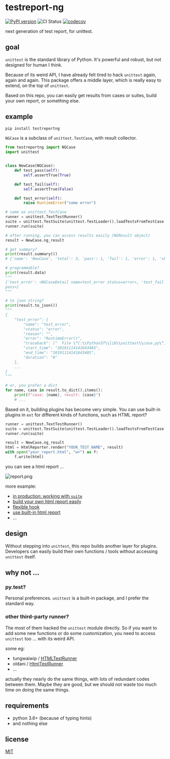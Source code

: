# testreport-ng


[![PyPI version](https://badge.fury.io/py/testreportng.svg)](https://badge.fury.io/py/testreportng)
![CI Status](https://github.com/williamfzc/testreportng/workflows/Python%20application/badge.svg)
[![codecov](https://codecov.io/gh/williamfzc/testreportng/branch/master/graph/badge.svg?token=18PMrmYcAk)](https://codecov.io/gh/williamfzc/testreportng)

next generation of test report, for unittest.

## goal

`unittest` is the standard library of Python. It's powerful and robust, but not designed for human I think.

Because of its weird API, I have already felt tired to hack `unittest` again, again and again. This package offers a middle layer, which is really easy to extend, on the top of `unittest`. 

Based on this repo, you can easily get results from cases or suites, build your own report, or something else. 

## example

```bash
pip install testreportng
```

`NGCase` is a subclass of `unittest.TestCase`, with result collector.

```python
from testreportng import NGCase
import unittest


class NewCase(NGCase):
    def test_pass(self):
        self.assertTrue(True)

    def test_fail(self):
        self.assertTrue(False)

    def test_error(self):
        raise RuntimeError("some error")

# same as unittest.TestCase
runner = unittest.TextTestRunner()
suite = unittest.TestSuite(unittest.TestLoader().loadTestsFromTestCase(NewCase))
runner.run(suite)

# after running, you can access results easily (NGResult object)
result = NewCase.ng_result

# get summary?
print(result.summary())
# {'name': 'NewCase', 'total': 3, 'pass': 1, 'fail': 1, 'error': 1, 'skip': 0}

# programmable?
print(result.data)
"""
{'test_error': <NGCaseDetail name=test_error status=error>, 'test_fail': <NGCaseDetail name=test_fail status=fail>, 'test_pass': <NGCaseDetail name=test_pass status=
pass>}
"""

# to json string?
print(result.to_json())
"""
{
	"test_error": {
		"name": "test_error",
		"status": "error",
		"reason": "",
		"error": "RuntimeError()",
		"traceback": ["  File \"C:\\Python37\\lib\\unittest\\case.py\", lin ... "]
		"start_time": "20191114141643485",
		"end_time": "20191114141643485",
		"duration": "0"
	},
    ...
}
"""

# or, you prefer a dict
for name, case in result.to_dict().items():
    print(f"case: {name}, result: {case}")
    # ...
```

Based on it, building plugins has become very simple. You can use built-in plugins in `ext` for different kinds of functions, such as HTML report?

```python
runner = unittest.TextTestRunner()
suite = unittest.TestSuite(unittest.TestLoader().loadTestsFromTestCase(NewCase))
runner.run(suite)

result = NewCase.ng_result
html = HtmlReporter.render("YOUR_TEST_NAME", result)
with open("your_report.html", "w+") as f:
    f.write(html)
```

you can see a html report ...

![report.png](https://i.loli.net/2019/11/14/HGJDKSbizkMrEX6.png)

more example:

- [in production: working with `suite`](./example/suite.py)
- [build your own html report easily](./example/report.py)
- [flexible hook](./example/hook.py)
- [use built-in html report](./example/ext.py)
- ...

## design

Without stepping into `unittest`, this repo builds another layer for plugins. Developers can easily build their own functions / tools without accessing `unittest` itself.

## why not ...

### py.test?

Personal preferences. `unittest` is a built-in package, and I prefer the standard way.

### other third-party runner?

The most of them hacked the `unittest` module directly. So if you want to add some new functions or do some customization, you need to access `unittest` too ... with its weird API.

some eg:

- tungwaiwip / [HTMLTestRunner](https://github.com/tungwaiyip/HTMLTestRunner)
- oldani / [HtmlTestRunner](https://github.com/oldani/HtmlTestRunner)
- ...

actually they nearly do the same things, with lots of redundant codes between them. Maybe they are good, but we should not waste too much time on doing the same things.

## requirements

- python 3.6+ (because of typing hints)
- and nothing else

## license

[MIT](LICENSE)
